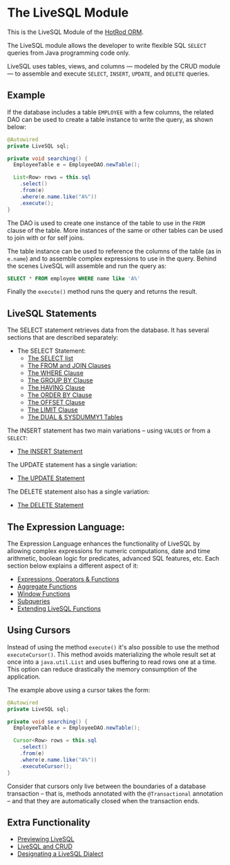 # The LiveSQL Module

This is the LiveSQL Module of the [HotRod ORM](../README.md).

The LiveSQL module allows the developer to write flexible SQL `SELECT` queries from Java programming code only.

LiveSQL uses tables, views, and columns &mdash; modeled by the CRUD module &mdash; to assemble and execute 
`SELECT`, `INSERT`, `UPDATE`, and `DELETE` queries.


## Example

If the database includes a table `EMPLOYEE` with a few columns, the related DAO can be used to create a table instance to write the query,
as shown below:

```java
@Autowired
private LiveSQL sql;

private void searching() {
  EmployeeTable e = EmployeeDAO.newTable();

  List<Row> rows = this.sql
    .select()
    .from(e)
    .where(e.name.like("A%"))
    .execute();
}
```

The DAO is used to create one instance of the table to use in the `FROM` clause of the table. More instances of the same 
or other tables can be used to join with or for self joins.

The table instance can be used to reference the columns of the table (as in `e.name`) and to assemble complex expressions to use in the query. 
Behind the scenes LiveSQL will assemble and run the query as:

```sql
SELECT * FROM employee WHERE name like 'A%'
```

Finally the `execute()` method runs the query and returns the result.


## LiveSQL Statements

The SELECT statement retrieves data from the database. It has several sections that are described separately:

- The SELECT Statement:
    - [The SELECT list](./syntax/select.md)
    - [The FROM and JOIN Clauses](./syntax/from-and-joins.md)
    - [The WHERE Clause](./syntax/where.md)
    - [The GROUP BY Clause](./syntax/group-by.md)
    - [The HAVING Clause](./syntax/having.md)
    - [The ORDER BY Clause](./syntax/order-by.md)
    - [The OFFSET Clause](./syntax/offset.md)
    - [The LIMIT Clause](./syntax/limit.md)
    - [The DUAL &amp; SYSDUMMY1 Tables](./syntax/systables.md)

The INSERT statement has two main variations &ndash; using `VALUES` or from a `SELECT`:

- [The INSERT Statement](./syntax/insert.md)

The UPDATE statement has a single variation:

- [The UPDATE Statement](./syntax/update.md)

The DELETE statement also has a single variation:

- [The DELETE Statement](./syntax/delete.md)


## The Expression Language:

The Expression Language enhances the functionality of LiveSQL by allowing complex expressions for numeric computations, date and time arithmetic, boolean logic for predicates, advanced SQL features, etc. Each section below explains a different aspect of it:

- [Expressions, Operators &amp; Functions](./syntax/expressions.md)
- [Aggregate Functions](./syntax/aggregate-functions.md)
- [Window Functions](./syntax/window-functions.md)
- [Subqueries](./syntax/subqueries.md)
- [Extending LiveSQL Functions](./extending-livesql-functions.md)


## Using Cursors

Instead of using the method `execute()` it's also possible to use the method `executeCursor()`. This method avoids 
materializing the whole result set at once into a `java.util.List` and uses buffering to read rows one at a time. This
option can reduce drastically the memory consumption of the application. 

The example above using a cursor takes the form:

```java
@Autowired
private LiveSQL sql;

private void searching() {
  EmployeeTable e = EmployeeDAO.newTable();

  Cursor<Row> rows = this.sql
    .select()
    .from(e)
    .where(e.name.like("A%"))
    .executeCursor();
}
```

Consider that cursors only live between the boundaries of a database transaction &ndash; that is, methods annotated with the 
`@Transactional` annotation &ndash; and that they are automatically closed when the transaction ends.


## Extra Functionality

- [Previewing LiveSQL](./previewing-livesql.md)
- [LiveSQL and CRUD](./livesql-and-crud.md)
- [Designating a LiveSQL Dialect](designating-a-livesql-dialect.md)


